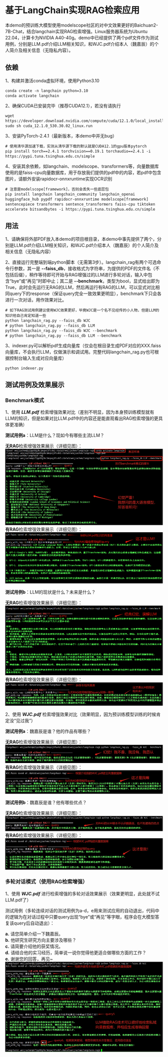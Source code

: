 # 基于LangChain实现RAG检索应用

本demo的预训练大模型使用modelscope社区的对中文效果更好的Baichuan2-7B-Chat，结合langchain实现RAG检索增强。Linux服务器系统为Ubuntu 22.04，计算卡为NVIDIA A40-40g。demo中已经提供了两个pdf文件作为测试用例，分别是LLM.pdf介绍LLM相关知识，和WJC.pdf介绍本人（魏嘉辰）的个人简介及相关信息（无隐私内容）。

## 依赖

1、构建并激活conda虚拟环境，使用Python3.10

```
conda create -n langchain python=3.10
conda activate langchain
```

2、确保CUDA已安装完毕（推荐CUDA12.1），若没有请执行

```
wget https://developer.download.nvidia.com/compute/cuda/12.1.0/local_installers/cuda_12.1.0_530.30.02_linux.run
sudo sh cuda_12.1.0_530.30.02_linux.run
```

3、安装PyTorch-2.4.1（最新版本，本demo中并无bug）

```
# 使用清华源加速下载，实测从清华源下载的默认就是CUDA12.1的gpu版本pytorch
pip install torch==2.4.1 torchvision==0.19.1 torchaudio==2.4.1 -i https://pypi.tuna.tsinghua.edu.cn/simple
```

4、安装其余依赖，如langchain、modelscope、transformers等，向量数据库使用的是faiss-cpu向量数据库，用于存放我们提供的pdf中的内容，若pdf中包含图片，请额外安装rapidocr-onnxruntime实现OCR识别

```
# 注意是modelscope[framework]，否则会丢失一些底层包
pip install langchain langchain_community langchain_openai huggingface_hub pypdf rapidocr-onnxruntime modelscope[framework] sentencepiece transformers sentence_transformers faiss-cpu tiktoken accelerate bitsandbytes -i https://pypi.tuna.tsinghua.edu.cn/simple
```

## 用法

1、请确保将外部PDF放入本demo的项目根目录，本demo中事先提供了两个，分别是LLM.pdf介绍LLM相关知识，和WJC.pdf介绍本人（魏嘉辰）的个人简介及相关信息（无隐私内容）

2、直接运行完整端到端python脚本（无需第3步）。langchain_rag有两个可选命令行参数，其一是 **--faiss_db**，接收格式为字符串，为提供的PDF的文件名（不包括后缀），稍作等待即可开始与RAG增强过的LLM进行多轮对话，输入中包含“bye”或“再见”时即中止；其二是 **--benchmark**，类型为bool，显式给出即为True，此时会先运行无RAG的LLM，然后再运行有RAG的LLM，可以显式对比相同query下的response（保证query完全一致效果更明显），benchmark下只会各进行一次对话，用作效果对比。

```
# 如下RAG测试用例建议使用WJC效果更好，毕竟WJC是一个名不见经传的小人物，但是LLM的知识他自己肯定知道一些
python langchain_rag.py --faiss_db WJC
# python langchain_rag.py --faiss_db LLM
python langchain_rag.py --faiss_db WJC --benchmark
# python langchain_rag.py --faiss_db LLM --benchmark
```

3、indexer.py可以解析pdf生成向量库（仅会在根目录生成PDF对应的XXX.faiss向量库，不会执行LLM，仅做演示和调试用。完整代码langchain_rag.py也可根据控制台输入生成对应向量库）

```
python indexer.py
```

## 测试用例及效果展示

### Benchmark模式

1、使用 ***LLM.pdf*** 检索增强效果对比（差别不明显，因为本身预训练模型就有LLM的知识，但是如果对比LLM.pdf中的内容还是能直观看出RAG检索增强的更具体更准确）

**测试用例a**：LLM是什么？现如今有哪些主流LLM？  

**无RAG**检索增强效果展示（详细见图）：  
![无RAG增强大模型的对话](images/LLM_without_rag_benchmark1.png "无RAG的LLM对话效果展示")  
**有RAG**检索增强效果展示（详细见图）：  
![有RAG增强大模型的对话](images/LLM_with_rag_benchmark1.png "有RAG的LLM对话效果展示")  

**测试用例b**：LLM的现状是什么？未来是什么？  

**无RAG**检索增强效果展示（详细见图）：  
![无RAG增强大模型的对话](images/LLM_without_rag_benchmark2.png "无RAG的LLM对话效果展示")  
**有RAG**检索增强效果展示（详细见图）：  
![有RAG增强大模型的对话](images/LLM_with_rag_benchmark2.png "有RAG的LLM对话效果展示")  

2、使用 ***WJC.pdf*** 检索增强效果对比（效果明显，因为预训练模型训练的时候肯定没“见过我”）

**测试用例a**：魏嘉辰是谁？他的作品有哪些？  

**无RAG**检索增强效果展示（详细见图）：  
![无RAG增强大模型的对话](images/WJC_without_rag_benchmark1.png "无RAG的LLM对话效果展示")  
**有RAG**检索增强效果展示（详细见图）：  
![有RAG增强大模型的对话](images/WJC_with_rag_benchmark1.png "有RAG的LLM对话效果展示")  

**测试用例b**：魏嘉辰是谁？他有哪些优点？  

**无RAG**检索增强效果展示（详细见图）：  
![无RAG增强大模型的对话](images/WJC_without_rag_benchmark2.png "无RAG的LLM对话效果展示")  
**有RAG**检索增强效果展示（详细见图）：  
![有RAG增强大模型的对话](images/WJC_with_rag_benchmark2.png "有RAG的LLM对话效果展示")  

### 多轮对话模式（使用RAG检索增强）

1、使用 ***WJC.pdf*** 进行检索增强的多轮对话效果展示（效果更明显，此处就不试LLM.pdf了）  

测试用例（多轮连续对话的测试用例为a-d，e用来测试应用的自动退出，代码中的逻辑为在对话过程中只要query出现“bye”或“再见”等字眼，程序会在大模型答复该query后自动退出）：  

**a.** 请您简单介绍一下魏嘉辰。  
**b.** 他研究生研究方向主要涉及哪些？  
**c.** 请简要介绍他的获奖情况。  
**d.** 请结合他的实习经历，简单说一说你觉得他更适合做哪些方面的工作？  
**e.** 谢谢您的回答，再见~  
![RAG增强大模型的多轮对话](images/WJC_with_rag_chat.png "使用RAG检索增强LLM的多轮对话效果展示")  
